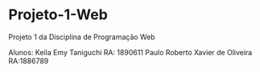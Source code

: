 # Projeto-1-Web
Projeto 1 da Disciplina de Programação Web

Alunos:
Keila Emy Taniguchi RA: 1890611
Paulo Roberto Xavier de Oliveira RA:1886789
